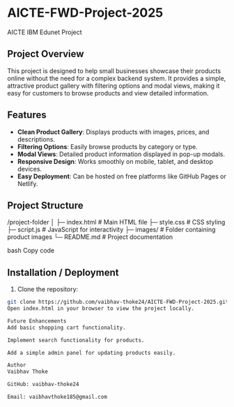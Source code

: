 # AICTE-FWD-Project-2025
AICTE IBM Edunet Project

## Project Overview
This project is designed to help small businesses showcase their products online without the need for a complex backend system. It provides a simple, attractive product gallery with filtering options and modal views, making it easy for customers to browse products and view detailed information.

## Features
- **Clean Product Gallery**: Displays products with images, prices, and descriptions.
- **Filtering Options**: Easily browse products by category or type.
- **Modal Views**: Detailed product information displayed in pop-up modals.
- **Responsive Design**: Works smoothly on mobile, tablet, and desktop devices.
- **Easy Deployment**: Can be hosted on free platforms like GitHub Pages or Netlify.

## Project Structure
/project-folder
│
├─ index.html # Main HTML file
├─ style.css # CSS styling
├─ script.js # JavaScript for interactivity
├─ images/ # Folder containing product images
└─ README.md # Project documentation

bash
Copy code

## Installation / Deployment
1. Clone the repository:
```bash
git clone https://github.com/vaibhav-thoke24/AICTE-FWD-Project-2025.git
Open index.html in your browser to view the project locally.

Future Enhancements
Add basic shopping cart functionality.

Implement search functionality for products.

Add a simple admin panel for updating products easily.

Author
Vaibhav Thoke

GitHub: vaibhav-thoke24

Email: vaibhavthoke185@gmail.com
